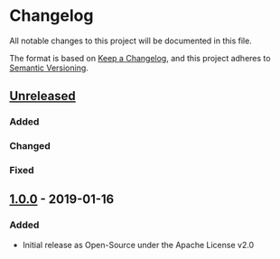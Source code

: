 # Changelog
All notable changes to this project will be documented in this file.

The format is based on [Keep a Changelog](https://keepachangelog.com/en/1.0.0/),
and this project adheres to [Semantic Versioning](https://semver.org/spec/v2.0.0.html).

## [Unreleased]
### Added
### Changed
### Fixed

## [1.0.0] - 2019-01-16
### Added
- Initial release as Open-Source under the Apache License v2.0

[Unreleased]: https://github.com/xing/kubernetes-event-forwarder-gelf/compare/v1.0.0...HEAD
[1.0.0]: https://github.com/xing/kubernetes-event-forwarder-gelf/compare/0b7d9ce7a3346572d70f5f1dbc0204cf838aa927...v1.0.0
